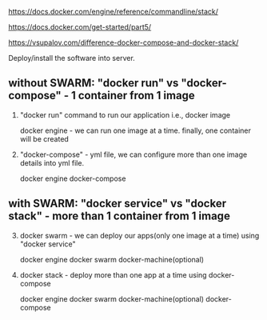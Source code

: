 
https://docs.docker.com/engine/reference/commandline/stack/

https://docs.docker.com/get-started/part5/

https://vsupalov.com/difference-docker-compose-and-docker-stack/


Deploy/install the software into server.

without SWARM:  "docker run" vs "docker-compose" - 1 container from 1 image
--------------

1. "docker run" command to run our application i.e., docker image

	docker engine - we can run one image at a time. finally, one container will be created
	
2. "docker-compose" - yml file, we can configure more than one image details into yml file.

	docker engine
	docker-compose

with SWARM:  "docker service" vs "docker stack"  - more than 1 container from 1 image
-----------

3. docker swarm - we can deploy our apps(only one image at a time) using "docker service"

	docker engine
	docker swarm
	docker-machine(optional)
	
4. docker stack - deploy more than one app at a time using docker-compose

	docker engine
	docker swarm
	docker-machine(optional)
	docker-compose
	
	
